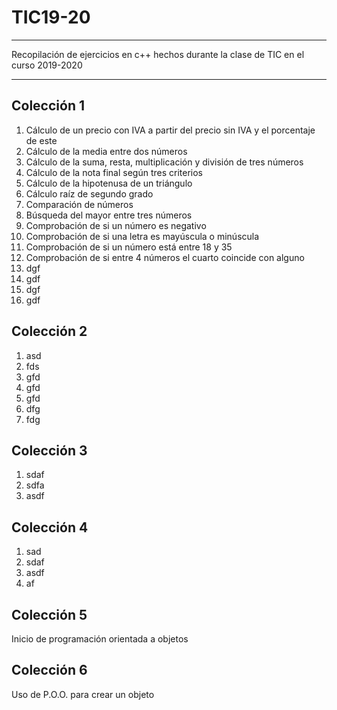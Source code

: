# TIC19-20

---

Recopilación de ejercicios en c++ hechos durante la clase de TIC en el curso 2019-2020

---

## Colección 1

1. Cálculo de un precio con IVA a partir del precio sin IVA y el porcentaje de este
2. Cálculo de la media entre dos números
3. Cálculo de la suma, resta, multiplicación y división de tres números
4. Cálculo de la nota final según tres criterios
5. Cálculo de la hipotenusa de un triángulo
6. Cálculo raíz de segundo grado
7. Comparación de números
8. Búsqueda del mayor entre tres números
9. Comprobación de si un número es negativo
10. Comprobación de si una letra es mayúscula o minúscula
11. Comprobación de si un número está entre 18 y 35
12. Comprobación de si entre 4 números el cuarto coincide con alguno
13. dgf
14. gdf
15. dgf
16. gdf

## Colección 2

1. asd
2. fds
3. gfd
4. gfd
5. gfd
6. dfg
7. fdg

## Colección 3

1. sdaf
2. sdfa
3. asdf

## Colección 4

1. sad
2. sdaf
3. asdf
4. af

## Colección 5

Inicio de programación orientada a objetos

## Colección 6

Uso de P.O.O. para crear un objeto

